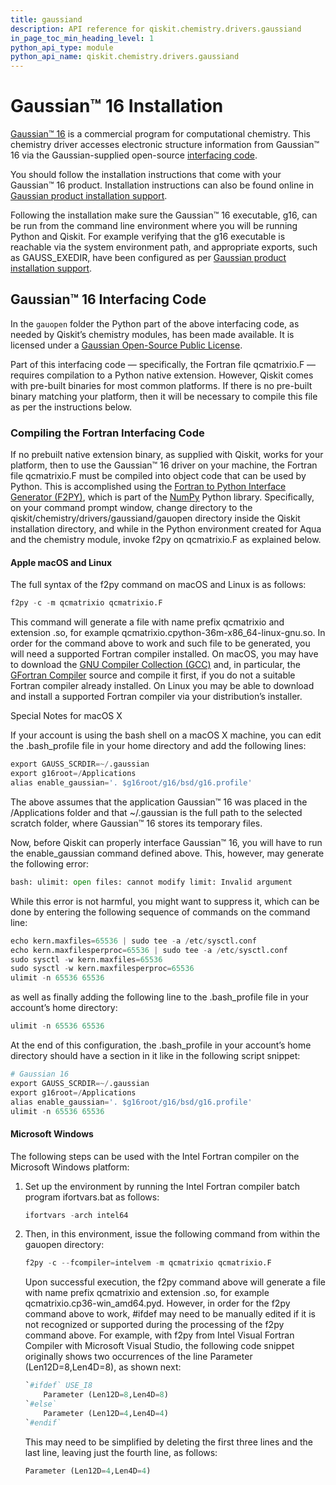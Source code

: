 ```yaml
---
title: gaussiand
description: API reference for qiskit.chemistry.drivers.gaussiand
in_page_toc_min_heading_level: 1
python_api_type: module
python_api_name: qiskit.chemistry.drivers.gaussiand
---
```


<span id="module-qiskit.chemistry.drivers.gaussiand" />

<span id="qiskit-chemistry-drivers-gaussiand" />

# Gaussian™ 16 Installation

[Gaussian™ 16](http://gaussian.com/gaussian16/) is a commercial program for computational chemistry. This chemistry driver accesses electronic structure information from Gaussian™ 16 via the Gaussian-supplied open-source [interfacing code](http://www.gaussian.com/interfacing/).

You should follow the installation instructions that come with your Gaussian™ 16 product. Installation instructions can also be found online in [Gaussian product installation support](http://gaussian.com/techsupport/#install]).

Following the installation make sure the Gaussian™ 16 executable, g16, can be run from the command line environment where you will be running Python and Qiskit. For example verifying that the g16 executable is reachable via the system environment path, and appropriate exports, such as GAUSS\_EXEDIR, have been configured as per [Gaussian product installation support](http://gaussian.com/techsupport/#install]).

## Gaussian™ 16 Interfacing Code

In the `gauopen` folder the Python part of the above interfacing code, as needed by Qiskit’s chemistry modules, has been made available. It is licensed under a [Gaussian Open-Source Public License](https://github.com/Qiskit/qiskit-aqua/blob/master/qiskit/chemistry/drivers/gaussiand/gauopen/LICENSE.txt).

Part of this interfacing code — specifically, the Fortran file qcmatrixio.F — requires compilation to a Python native extension. However, Qiskit comes with pre-built binaries for most common platforms. If there is no pre-built binary matching your platform, then it will be necessary to compile this file as per the instructions below.

### Compiling the Fortran Interfacing Code

If no prebuilt native extension binary, as supplied with Qiskit, works for your platform, then to use the Gaussian™ 16 driver on your machine, the Fortran file qcmatrixio.F must be compiled into object code that can be used by Python. This is accomplished using the [Fortran to Python Interface Generator (F2PY)](https://docs.scipy.org/doc/numpy/f2py/), which is part of the [NumPy](http://www.numpy.org/) Python library. Specifically, on your command prompt window, change directory to the qiskit/chemistry/drivers/gaussiand/gauopen directory inside the Qiskit installation directory, and while in the Python environment created for Aqua and the chemistry module, invoke f2py on qcmatrixio.F as explained below.

#### Apple macOS and Linux

The full syntax of the f2py command on macOS and Linux is as follows:

```python
f2py -c -m qcmatrixio qcmatrixio.F
```

This command will generate a file with name prefix qcmatrixio and extension .so, for example qcmatrixio.cpython-36m-x86\_64-linux-gnu.so. In order for the command above to work and such file to be generated, you will need a supported Fortran compiler installed. On macOS, you may have to download the [GNU Compiler Collection (GCC)](https://gcc.gnu.org/) and, in particular, the [GFortran Compiler](https://gcc.gnu.org/fortran/) source and compile it first, if you do not a suitable Fortran compiler already installed. On Linux you may be able to download and install a supported Fortran compiler via your distribution’s installer.

Special Notes for macOS X

If your account is using the bash shell on a macOS X machine, you can edit the .bash\_profile file in your home directory and add the following lines:

```python
export GAUSS_SCRDIR=~/.gaussian
export g16root=/Applications
alias enable_gaussian='. $g16root/g16/bsd/g16.profile'
```

The above assumes that the application Gaussian™ 16 was placed in the /Applications folder and that \~/.gaussian is the full path to the selected scratch folder, where Gaussian™ 16 stores its temporary files.

Now, before Qiskit can properly interface Gaussian™ 16, you will have to run the enable\_gaussian command defined above. This, however, may generate the following error:

```python
bash: ulimit: open files: cannot modify limit: Invalid argument
```

While this error is not harmful, you might want to suppress it, which can be done by entering the following sequence of commands on the command line:

```python
echo kern.maxfiles=65536 | sudo tee -a /etc/sysctl.conf
echo kern.maxfilesperproc=65536 | sudo tee -a /etc/sysctl.conf
sudo sysctl -w kern.maxfiles=65536
sudo sysctl -w kern.maxfilesperproc=65536
ulimit -n 65536 65536
```

as well as finally adding the following line to the .bash\_profile file in your account’s home directory:

```python
ulimit -n 65536 65536
```

At the end of this configuration, the .bash\_profile in your account’s home directory should have a section in it like in the following script snippet:

```python
# Gaussian 16
export GAUSS_SCRDIR=~/.gaussian
export g16root=/Applications
alias enable_gaussian='. $g16root/g16/bsd/g16.profile'
ulimit -n 65536 65536
```

#### Microsoft Windows

The following steps can be used with the Intel Fortran compiler on the Microsoft Windows platform:

1.  Set up the environment by running the Intel Fortran compiler batch program ifortvars.bat as follows:

    ```python
    ifortvars -arch intel64
    ```

2.  Then, in this environment, issue the following command from within the gauopen directory:

    ```python
    f2py -c --fcompiler=intelvem -m qcmatrixio qcmatrixio.F
    ```

    Upon successful execution, the f2py command above will generate a file with name prefix qcmatrixio and extension .so, for example qcmatrixio.cp36-win\_amd64.pyd. However, in order for the f2py command above to work, #ifdef may need to be manually edited if it is not recognized or supported during the processing of the f2py command above. For example, with f2py from Intel Visual Fortran Compiler with Microsoft Visual Studio, the following code snippet originally shows two occurrences of the line Parameter (Len12D=8,Len4D=8), as shown next:

    ```python
    `#ifdef` USE_I8
        Parameter (Len12D=8,Len4D=8)
    `#else`
        Parameter (Len12D=4,Len4D=4)
    `#endif`
    ```

    This may need to be simplified by deleting the first three lines and the last line, leaving just the fourth line, as follows:

    ```python
    Parameter (Len12D=4,Len4D=4)
    ```

